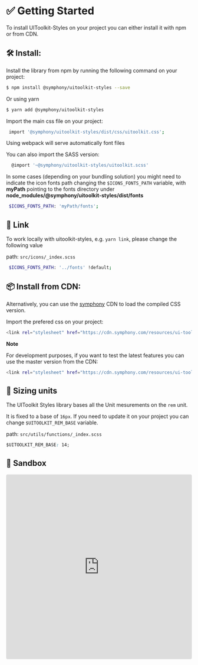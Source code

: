 # ✅ Getting Started

To install UIToolkit-Styles on your project you can either install it with npm or from CDN.

## 🛠 Install:

Install the library from npm by running the following command on your project:

```bash
$ npm install @symphony/uitoolkit-styles --save
```

Or using yarn

```bash
$ yarn add @symphony/uitoolkit-styles
```

Import the main css file on your project:

```bash
 import '@symphony/uitoolkit-styles/dist/css/uitoolkit.css';
```

Using webpack will serve automatically font files

You can also import the SASS version:

```bash
  @import '~@symphony/uitoolkit-styles/uitoolkit.scss'
```

In some cases (depending on your bundling solution) you might need to indicate the icon fonts path changing the `$ICONS_FONTS_PATH` variable, with **myPath** pointing to the fonts directory under **node_modules/@symphony/uitoolkit-styles/dist/fonts**

```bash
 $ICONS_FONTS_PATH: 'myPath/fonts';
```

## 🔗 Link

To work locally with uitoolkit-styles, e.g. `yarn link`, please change the following value

path: `src/icons/_index.scss`

```bash
 $ICONS_FONTS_PATH: '../fonts' !default;
```

## 📦 Install from **CDN**:

Alternatively, you can use the [symphony](https://cdn.symphony.com/resources/ui-toolkit/master/css/uitoolkit.css) CDN to load the compiled CSS version.

Import the prefered css on your project:

```bash
<link rel="stylesheet" href="https://cdn.symphony.com/resources/ui-toolkit/v1.0.10/css/uitoolkit.css">
```

**Note**

For development purposes, if you want to test the latest features you can use the master version from the CDN:

```bash
<link rel="stylesheet" href="https://cdn.symphony.com/resources/ui-toolkit/master/css/uitoolkit.css">
```

## 📏 Sizing units

The UIToolkit Styles library bases all the Unit mesurements on the `rem` unit.

It is fixed to a base of `16px`. If you need to update it on your project you can change `$UITOOLKIT_REM_BASE` variable.

path: `src/utils/functions/_index.scss`

```css
$UITOOLKIT_REM_BASE: 14;
```

## 🧪 Sandbox

<iframe src="https://codesandbox.io/embed/ui-toolkit-styles-sandbox-ty6t6?fontsize=14&theme=dark"
     style="width:100%; height:500px; border:0; border-radius: 4px; overflow:hidden;"
     title="ui-toolkit-styles-sandbox"
     allow="accelerometer; ambient-light-sensor; camera; encrypted-media; geolocation; gyroscope; hid; microphone; midi; payment; usb; vr; xr-spatial-tracking"
     sandbox="allow-forms allow-modals allow-popups allow-presentation allow-same-origin allow-scripts"
   ></iframe>
